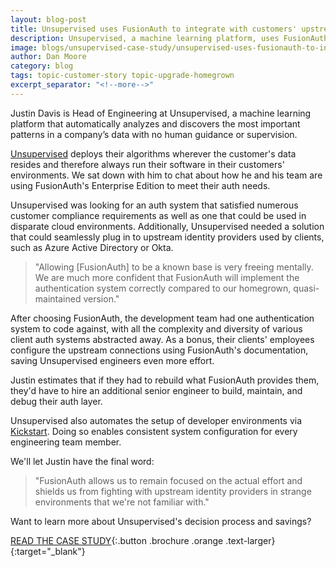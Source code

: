 ```yaml
---
layout: blog-post
title: Unsupervised uses FusionAuth to integrate with customers' upstream providers 
description: Unsupervised, a machine learning platform, uses FusionAuth to solve their enterprise integration needs.
image: blogs/unsupervised-case-study/unsupervised-uses-fusionauth-to-integrate-with-customers-upstream-providers-header-image.png
author: Dan Moore
category: blog
tags: topic-customer-story topic-upgrade-homegrown
excerpt_separator: "<!--more-->"
---
```


Justin Davis is Head of Engineering at Unsupervised, a machine learning platform that automatically analyzes and discovers the most important patterns in a company’s data with no human guidance or supervision. 

<!--more-->

[Unsupervised](https://unsupervised.com/) deploys their algorithms wherever the customer's data resides and therefore always run their software in their customers' environments. We sat down with him to chat about how he and his team are using FusionAuth's Enterprise Edition to meet their auth needs.

Unsupervised was looking for an auth system that satisfied numerous customer compliance requirements as well as one that could be used in disparate cloud environments. Additionally, Unsupervised needed a solution that could seamlessly plug in to upstream identity providers used by clients, such as Azure Active Directory or Okta. 

> "Allowing [FusionAuth] to be a known base is very freeing mentally. We are much more confident that FusionAuth will implement the authentication system correctly compared to our homegrown, quasi-maintained version."

After choosing FusionAuth, the development team had one authentication system to code against, with all the complexity and diversity of various client auth systems abstracted away. As a bonus, their clients' employees configure the upstream connections using FusionAuth's documentation, saving Unsupervised engineers even more effort.

Justin estimates that if they had to rebuild what FusionAuth provides them, they'd have to hire an additional senior engineer to build, maintain, and debug their auth layer. 

Unsupervised also automates the setup of developer environments via [Kickstart](/docs/v1/tech/installation-guide/kickstart). Doing so enables consistent system configuration for every engineering team member. 

We'll let Justin have the final word:

> "FusionAuth allows us to remain focused on the actual effort and shields us from fighting with upstream identity providers in strange environments that we're not familiar with."

Want to learn more about Unsupervised's decision process and savings? 

[READ THE CASE STUDY](/resources/unsupervised-case-study.pdf){:.button .brochure .orange .text-larger}{:target="_blank"}
